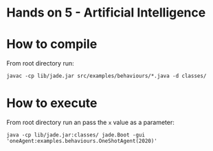 
# Hands on 5 - Artificial Intelligence

# How to compile
From root directory run:

```shell
javac -cp lib/jade.jar src/examples/behaviours/*.java -d classes/
```

# How to execute
From root directory run an pass the `x` value as a parameter:
```shell
java -cp lib/jade.jar:classes/ jade.Boot -gui 'oneAgent:examples.behaviours.OneShotAgent(2020)'
```
